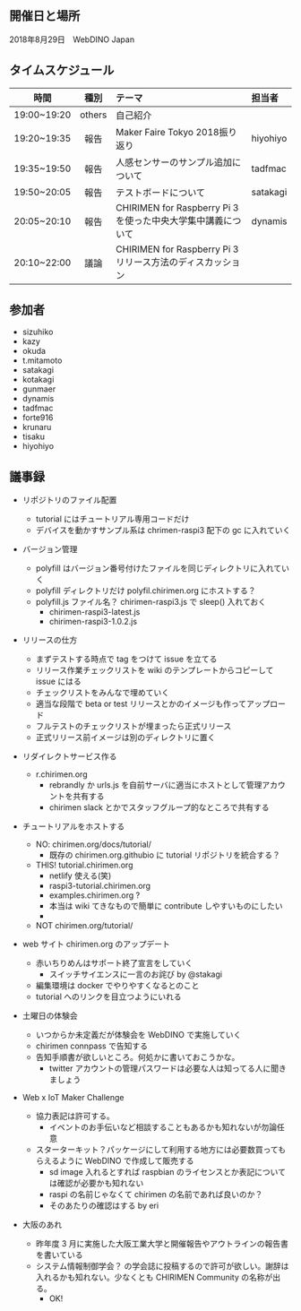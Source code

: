 ## 開催日と場所
2018年8月29日　WebDINO Japan

 ## タイムスケジュール
|時間|種別|テーマ|担当者|
|:----:|:----:|:----|:----|
|19:00~19:20|others|自己紹介||
|19:20~19:35|報告 |Maker Faire Tokyo 2018振り返り|hiyohiyo|
|19:35~19:50|報告 |人感センサーのサンプル追加について|tadfmac|
|19:50~20:05|報告 |テストボードについて|satakagi|
|20:05~20:10|報告 |CHIRIMEN for Raspberry Pi 3 を使った中央大学集中講義について|dynamis|
|20:10~22:00|議論 |CHIRIMEN for Raspberry Pi 3 リリース方法のディスカッション||

## 参加者
* sizuhiko
* kazy
* okuda
* t.mitamoto
* satakagi
* kotakagi
* gunmaer
* dynamis
* tadfmac
* forte916
* krunaru
* tisaku
* hiyohiyo

## 議事録
- リポジトリのファイル配置
  - tutorial にはチュートリアル専用コードだけ
  - デバイスを動かすサンプル系は chrimen-raspi3 配下の gc に入れていく
- バージョン管理
  - polyfill はバージョン番号付けたファイルを同じディレクトリに入れていく
  - polyfill ディレクトリだけ polyfil.chirimen.org にホストする？
  - polyfill.js ファイル名？ chirimen-raspi3.js で sleep() 入れておく
    - chirimen-raspi3-latest.js
    - chirimen-raspi3-1.0.2.js
- リリースの仕方
  - まずテストする時点で tag をつけて issue を立てる
  - リリース作業チェックリストを wiki のテンプレートからコピーして issue にはる
  - チェックリストをみんなで埋めていく
  - 適当な段階で beta or test リリースとかのイメージも作ってアップロード
  - フルテストのチェックリストが埋まったら正式リリース
  - 正式リリース前イメージは別のディレクトリに置く
- リダイレクトサービス作る
  - r.chirimen.org
    - rebrandly か urls.js を自前サーバに適当にホストとして管理アカウントを共有する
    - chirimen slack とかでスタッフグループ的なところで共有する

- チュートリアルをホストする
  - NO: chirimen.org/docs/tutorial/
    - 既存の chirimen.org.githubio に tutorial リポジトリを統合する？
  - THIS! tutorial.chirimen.org
    - netlify 使える(笑)
    - raspi3-tutorial.chirimen.org
    - examples.chirimen.org ?
    - 本当は wiki てきなもので簡単に contribute しやすいものにしたい
    - 
  - NOT chirimen.org/tutorial/
- web サイト chirimen.org のアップデート
  - 赤いちりめんはサポート終了宣言をしていく
    - スイッチサイエンスに一言のお詫び by @stakagi
  - 編集環境は docker でやりやすくなるとのこと
  - tutorial へのリンクを目立つようにいれる
- 土曜日の体験会
  - いつからか未定義だが体験会を WebDINO で実施していく
  - chirimen connpass で告知する
  - 告知手順書が欲しいところ。何処かに書いておこうかな。
    - twitter アカウントの管理パスワードは必要な人は知ってる人に聞きましょう
- Web x IoT Maker Challenge
  - 協力表記は許可する。
    - イベントのお手伝いなど相談することもあるかも知れないが勿論任意
  - スターターキット？パッケージにして利用する地方には必要数買ってもらえるように WebDINO で作成して販売する
    - sd image 入れるとすれば raspbian のライセンスとか表記については確認が必要かも知れない
    - raspi の名前じゃなくて chirimen の名前であれば良いのか？
    - そのあたりの確認はする by eri
- 大阪のあれ
  - 昨年度 3 月に実施した大阪工業大学と開催報告やアウトラインの報告書を書いている
  - システム情報制御学会？ の学会誌に投稿するので許可が欲しい。謝辞は入れるかも知れない。少なくとも CHIRIMEN Community の名称が出る。
    - OK!
